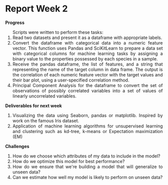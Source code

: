 # Report Week 2
<div align="justify">

<b> Progress </b>
<ol>
Scripts were written to perform these tasks:
<li>  Read two datasets and present it as a dataframe with appropriate labels.
<li>  Convert the dataframe with categorical data into a numeric feature vector. This function uses Pandas and SciKitLearn to prepare a data set with categorical columns for machine learning tasks by assigning a binary value to the properties possessed by each species in a sample.
<li>  Receive the pandas dataframe, the list of features, and a string that representing the name of the target column in data frame. The output is the correlation of each numeric feature vector with the target values and their bar plot, using a user-specified correlation method.
<li>  Principal Component Analysis for the dataframe to convert the set of observations of possibly correlated variables into a set of values of linearly uncorrelated variables.
</ol>

<b> Deliverables for next week </b>
<ol>
<li>  Visualizing the data using Seaborn, pandas or matplotlib. Inspired by work on the famous Iris dataset.
<li>  Application of machine learning algorithms for unsupervised learning and clustering such as kd-tree, k-means or Expectation maximization (EM)
</ol>

<b> Challenges </b>
<ol>
<li>  How do we choose which attributes of my data to include in the model?
<li>  How do we optimize this model for best performance?
<li>  How do we ensure that we're building a model that will generalize to unseen data?
<li>  Can we estimate how well my model is likely to perform on unseen data?
</ol>
</div>

